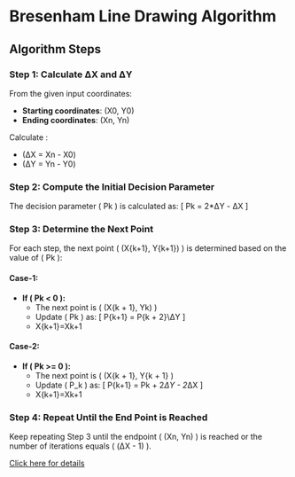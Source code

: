 # Bresenham Line Drawing Algorithm

## Algorithm Steps

### Step 1: Calculate ΔX and ΔY
From the given input coordinates:
- **Starting coordinates**: (X0, Y0)
- **Ending coordinates**: (Xn, Yn)

Calculate :
- (ΔX = Xn - X0)
- (ΔY = Yn - Y0)

### Step 2: Compute the Initial Decision Parameter
The decision parameter \( Pk \) is calculated as:
\[ Pk = 2*ΔY - ΔX ]

### Step 3: Determine the Next Point
For each step, the next point \( (X{k+1}, Y{k+1}) \) is determined based on the value of \( Pk \):

#### Case-1:

- **If \( Pk < 0 \):**
  - The next point is \( (X{k + 1}, Yk) \)
  - Update \( Pk \) as:
    \[ P{k+1} = P{k + 2}\ΔY \]
  - X{k+1}=Xk+1
    
#### Case-2:
- **If \( Pk >= 0 \):**
  - The next point is \( (X{k + 1}, Y{k + 1} \)
  - Update \( P_k \) as:
    \[ P{k+1} = Pk + 2*ΔY - 2*ΔX \]
  - X{k+1}=Xk+1

### Step 4: Repeat Until the End Point is Reached
Keep repeating Step 3 until the endpoint \( (Xn, Yn) \) is reached or the number of iterations equals \( (ΔX - 1) \).

[Click here for details](https://drive.google.com/file/d/17DK-4V9pnQyP7bGO4HJmtC0XdK5cv0TM/view?usp=drive_link)


